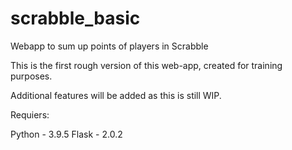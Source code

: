 # scrabble_basic
Webapp to sum up points of players in Scrabble

This is the first rough version of this web-app, created for training purposes. 

Additional features will be added as this is still WIP. 

Requiers:

Python - 3.9.5
Flask - 2.0.2
